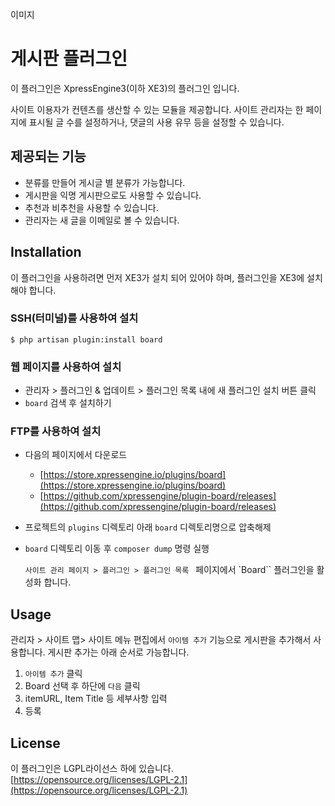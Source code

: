 이미지

# 게시판 플러그인
이 플러그인은 XpressEngine3(이하 XE3)의 플러그인 입니다.

사이트 이용자가 컨텐츠를 생산할 수 있는 모듈을 제공합니다.
사이트 관리자는 한 페이지에 표시될 글 수를 설정하거나, 댓글의 사용 유무 등을 설정할 수 있습니다.


## 제공되는 기능
* 분류를 만들어 게시글 별 분류가 가능합니다.
* 게시판을 익명 게시판으로도 사용할 수 있습니다.
* 추천과 비추천을 사용할 수 있습니다.
* 관리자는 새 글을 이메일로 볼 수 있습니다.

## Installation
이 플러그인을 사용하려면 먼저 XE3가 설치 되어 있어야 하며, 플러그인을 XE3에 설치 해야 합니다.

### SSH(터미널)를 사용하여 설치
```
$ php artisan plugin:install board
```

### 웹 페이지를 사용하여 설치

-   관리자 > 플러그인 & 업데이트 > 플러그인 목록 내에 새 플러그인 설치 버튼 클릭
-   `board`  검색 후 설치하기

### FTP를 사용하여 설치

-   다음의 페이지에서 다운로드
    -   [https://store.xpressengine.io/plugins/board](https://store.xpressengine.io/plugins/board)
    -   [https://github.com/xpressengine/plugin-board/releases](https://github.com/xpressengine/plugin-board/releases)
-   프로젝트의  `plugins`  디렉토리 아래  `board`  디렉토리명으로 압축해제
-   `board`  디렉토리 이동 후  `composer dump`  명령 실행

	``사이트 관리 페이지 > 플러그인 > 플러그인 목록 `` 페이지에서 `Board`` 플러그인을 활성화 합니다.

## Usage

관리자 > 사이트 맵> 사이트 메뉴 편집에서  `아이템 추가`  기능으로 게시판을 추가해서 사용합니다. 게시판 추가는 아래 순서로 가능합니다.

1.  `아이템 추가`  클릭
2.  Board 선택 후 하단에  `다음`  클릭
3.  itemURL, Item Title 등 세부사항 입력
4.  등록


## License

이 플러그인은 LGPL라이선스 하에 있습니다.  [https://opensource.org/licenses/LGPL-2.1](https://opensource.org/licenses/LGPL-2.1)
